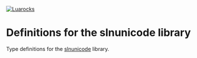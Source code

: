 [![Luarocks](https://img.shields.io/luarocks/v/luarocks/slnunicode?label=Luarocks&logo=Lua)](https://luarocks.org/modules/luarocks/slnunicode)

# Definitions for the slnunicode library

Type definitions for the [slnunicode](https://github.com/LuaDist/slnunicode) library.
